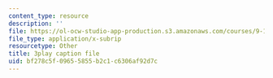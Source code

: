 ```yaml
---
content_type: resource
description: ''
file: https://ol-ocw-studio-app-production.s3.amazonaws.com/courses/9-14-brain-structure-and-its-origins-spring-2014/bf278c5f09655855b2c1c6306af92d7c_555136.vtt
file_type: application/x-subrip
resourcetype: Other
title: 3play caption file
uid: bf278c5f-0965-5855-b2c1-c6306af92d7c
---
```

